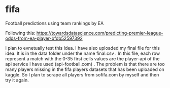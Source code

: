 # fifa
Football predictions using team rankings by EA

Following this: https://towardsdatascience.com/predicting-premier-league-odds-from-ea-player-bfdb52597392

I plan to evnetually test this Idea. I have also uploaded my final file for this idea. It is in the data folder under the name
final.csv .
In this file, each row represent a match with the 0-35 first cells values are the player-api of the api service I have used (api-football.com) . The problem is that there are too many players missing in the fifa players datasets that has been uploaded on kaggle. So I plan to scrape all players from sofifa.com by myself and then try it again.
